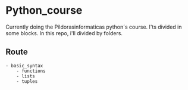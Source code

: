 # Python_course

Currently doing the Pildorasinformaticas python´s course. I'ts divided in some blocks. In this repo, i'll divided by folders.

## Route

	- basic_syntax
		- functions
		- lists
		- tuples
